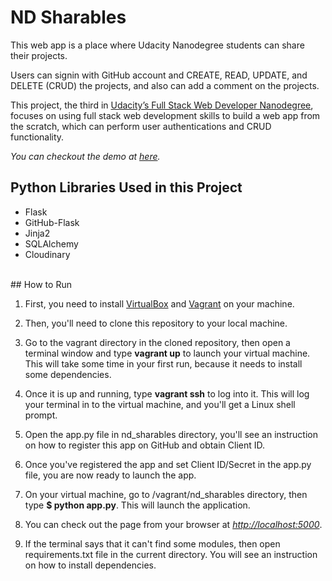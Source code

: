 # ND Sharables

This web app is a place where Udacity Nanodegree students can share their projects.
<br>

Users can signin with GitHub account and CREATE, READ, UPDATE, and DELETE (CRUD) the projects, and also can add a comment on the projects.
<br>

This project, the third in [Udacity’s Full Stack Web Developer Nanodegree](https://www.udacity.com/course/nd004), focuses on using full stack web development skills to build a web app from the scratch, which can perform user authentications and CRUD functionality.
<br>

<i>You can checkout the demo at [here](https://nd-sharables.herokuapp.com/).</i>
<br>

## Python Libraries Used in this Project
- Flask
- GitHub-Flask
- Jinja2
- SQLAlchemy
- Cloudinary
<br>
## How to Run

1. First, you need to install [VirtualBox](https://www.virtualbox.org/wiki/Downloads) and [Vagrant](https://www.vagrantup.com/downloads) on your machine.

2. Then, you'll need to clone this repository to your local machine.

3. Go to the vagrant directory in the cloned repository, then open a terminal window and type <b>vagrant up</b> to launch your virtual machine. This will take some time in your first run, because it needs to install some dependencies.

4. Once it is up and running, type <b>vagrant ssh</b> to log into it. This will log your terminal in to the virtual machine, and you'll get a Linux shell prompt. 

5. Open the app.py file in nd_sharables directory, you'll see an instruction on how to register this app on GitHub and obtain Client ID.

6. Once you've registered the app and set Client ID/Secret in the app.py file, you are now ready to launch the app.

7. On your virtual machine, go to /vagrant/nd_sharables directory, then type <b>$ python app.py</b>. This will launch the application.

8. You can check out the page from your browser at <i>[http://localhost:5000](http://localhost:5000)</i>.

9. If the terminal says that it can't find some modules, then open requirements.txt file in the current directory. You will see an instruction on how to install dependencies.
